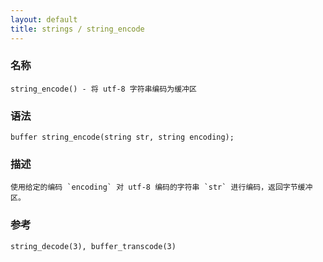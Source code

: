 ```yaml
---
layout: default
title: strings / string_encode
---
```


### 名称

    string_encode() - 将 utf-8 字符串编码为缓冲区

### 语法

    buffer string_encode(string str, string encoding);

### 描述

    使用给定的编码 `encoding` 对 utf-8 编码的字符串 `str` 进行编码，返回字节缓冲区。

### 参考

    string_decode(3), buffer_transcode(3)

